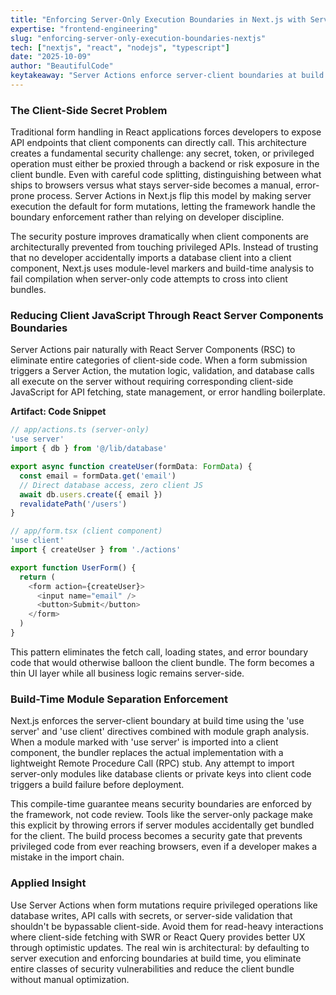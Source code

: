 ```yaml
---
title: "Enforcing Server-Only Execution Boundaries in Next.js with Server Actions"
expertise: "frontend-engineering"
slug: "enforcing-server-only-execution-boundaries-nextjs"
tech: ["nextjs", "react", "nodejs", "typescript"]
date: "2025-10-09"
author: "BeautifulCode"
keytakeaway: "Server Actions enforce server-client boundaries at build time, keeping secrets off the client while reducing JavaScript bundle size through framework-level separation of privileged server code from UI components."
---
```


### The Client-Side Secret Problem

Traditional form handling in React applications forces developers to expose API endpoints that client components can directly call. This architecture creates a fundamental security challenge: any secret, token, or privileged operation must either be proxied through a backend or risk exposure in the client bundle. Even with careful code splitting, distinguishing between what ships to browsers versus what stays server-side becomes a manual, error-prone process. Server Actions in Next.js flip this model by making server execution the default for form mutations, letting the framework handle the boundary enforcement rather than relying on developer discipline.

The security posture improves dramatically when client components are architecturally prevented from touching privileged APIs. Instead of trusting that no developer accidentally imports a database client into a client component, Next.js uses module-level markers and build-time analysis to fail compilation when server-only code attempts to cross into client bundles.

### Reducing Client JavaScript Through React Server Components Boundaries

Server Actions pair naturally with React Server Components (RSC) to eliminate entire categories of client-side code. When a form submission triggers a Server Action, the mutation logic, validation, and database calls all execute on the server without requiring corresponding client-side JavaScript for API fetching, state management, or error handling boilerplate.

**Artifact: Code Snippet**

```typescript
// app/actions.ts (server-only)
'use server'
import { db } from '@/lib/database'

export async function createUser(formData: FormData) {
  const email = formData.get('email')
  // Direct database access, zero client JS
  await db.users.create({ email })
  revalidatePath('/users')
}

// app/form.tsx (client component)
'use client'
import { createUser } from './actions'

export function UserForm() {
  return (
    <form action={createUser}>
      <input name="email" />
      <button>Submit</button>
    </form>
  )
}
```

This pattern eliminates the fetch call, loading states, and error boundary code that would otherwise balloon the client bundle. The form becomes a thin UI layer while all business logic remains server-side.

### Build-Time Module Separation Enforcement

Next.js enforces the server-client boundary at build time using the 'use server' and 'use client' directives combined with module graph analysis. When a module marked with 'use server' is imported into a client component, the bundler replaces the actual implementation with a lightweight Remote Procedure Call (RPC) stub. Any attempt to import server-only modules like database clients or private keys into client code triggers a build failure before deployment.

This compile-time guarantee means security boundaries are enforced by the framework, not code review. Tools like the server-only package make this explicit by throwing errors if server modules accidentally get bundled for the client. The build process becomes a security gate that prevents privileged code from ever reaching browsers, even if a developer makes a mistake in the import chain.

### Applied Insight

Use Server Actions when form mutations require privileged operations like database writes, API calls with secrets, or server-side validation that shouldn't be bypassable client-side. Avoid them for read-heavy interactions where client-side fetching with SWR or React Query provides better UX through optimistic updates. The real win is architectural: by defaulting to server execution and enforcing boundaries at build time, you eliminate entire classes of security vulnerabilities and reduce the client bundle without manual optimization.